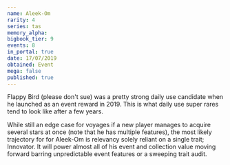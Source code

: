 ```yaml
---
name: Aleek-Om
rarity: 4
series: tas
memory_alpha:
bigbook_tier: 9
events: 8
in_portal: true
date: 17/07/2019
obtained: Event
mega: false
published: true
---
```


Flappy Bird (please don't sue) was a pretty strong daily use candidate when he launched as an event reward in 2019. This is what daily use super rares tend to look like after a few years.

While still an edge case for voyages if a new player manages to acquire several stars at once (note that he has multiple features), the most likely trajectory for for Aleek-Om is relevancy solely reliant on a single trait; Innovator. It will power almost all of his event and collection value moving forward barring unpredictable event features or a sweeping trait audit.
